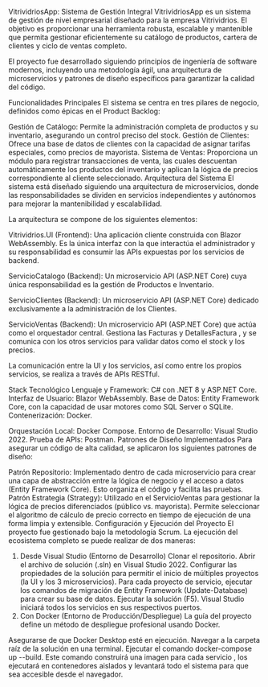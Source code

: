 VitrividriosApp: Sistema de Gestión Integral
VitrividriosApp es un sistema de gestión de nivel empresarial diseñado para la empresa Vitrividrios. El objetivo es proporcionar una herramienta robusta, escalable y mantenible que permita gestionar eficientemente su catálogo de productos, cartera de clientes y ciclo de ventas completo.

El proyecto fue desarrollado siguiendo principios de ingeniería de software modernos, incluyendo una metodología ágil, una arquitectura de microservicios y patrones de diseño específicos para garantizar la calidad del código.

Funcionalidades Principales
El sistema se centra en tres pilares de negocio, definidos como épicas en el Product Backlog:

Gestión de Catálogo: Permite la administración completa de productos y su inventario, asegurando un control preciso del stock.
Gestión de Clientes: Ofrece una base de datos de clientes con la capacidad de asignar tarifas especiales, como precios de mayorista.
Sistema de Ventas: Proporciona un módulo para registrar transacciones de venta, las cuales descuentan automáticamente los productos del inventario y aplican la lógica de precios correspondiente al cliente seleccionado.
Arquitectura del Sistema
El sistema está diseñado siguiendo una arquitectura de microservicios, donde las responsabilidades se dividen en servicios independientes y autónomos para mejorar la mantenibilidad y escalabilidad.


La arquitectura se compone de los siguientes elementos:

Vitrividrios.UI (Frontend): Una aplicación cliente construida con Blazor WebAssembly. Es la única interfaz con la que interactúa el administrador y su responsabilidad es consumir las APIs expuestas por los servicios de backend.


ServicioCatalogo (Backend): Un microservicio API (ASP.NET Core) cuya única responsabilidad es la gestión de Productos e Inventario.


ServicioClientes (Backend): Un microservicio API (ASP.NET Core) dedicado exclusivamente a la administración de los Clientes.


ServicioVentas (Backend): Un microservicio API (ASP.NET Core) que actúa como el orquestador central. Gestiona las Facturas y DetallesFactura , y se comunica con los otros servicios para validar datos como el stock y los precios.



La comunicación entre la UI y los servicios, así como entre los propios servicios, se realiza a través de APIs RESTful.


Stack Tecnológico
Lenguaje y Framework: C# con .NET 8 y ASP.NET Core.
Interfaz de Usuario: Blazor WebAssembly.
Base de Datos: Entity Framework Core, con la capacidad de usar motores como SQL Server o SQLite.
Contenerización: Docker.

Orquestación Local: Docker Compose.
Entorno de Desarrollo: Visual Studio 2022.
Prueba de APIs: Postman.
Patrones de Diseño Implementados
Para asegurar un código de alta calidad, se aplicaron los siguientes patrones de diseño:

Patrón Repositorio: Implementado dentro de cada microservicio para crear una capa de abstracción entre la lógica de negocio y el acceso a datos (Entity Framework Core). Esto organiza el código y facilita las pruebas.
Patrón Estrategia (Strategy): Utilizado en el ServicioVentas para gestionar la lógica de precios diferenciados (público vs. mayorista). Permite seleccionar el algoritmo de cálculo de precio correcto en tiempo de ejecución de una forma limpia y extensible.
Configuración y Ejecución del Proyecto
El proyecto fue gestionado bajo la metodología Scrum. La ejecución del ecosistema completo se puede realizar de dos maneras:

1. Desde Visual Studio (Entorno de Desarrollo)
Clonar el repositorio.
Abrir el archivo de solución (.sln) en Visual Studio 2022.
Configurar las propiedades de la solución para permitir el inicio de múltiples proyectos (la UI y los 3 microservicios).
Para cada proyecto de servicio, ejecutar los comandos de migración de Entity Framework (Update-Database) para crear su base de datos.
Ejecutar la solución (F5). Visual Studio iniciará todos los servicios en sus respectivos puertos.
2. Con Docker (Entorno de Producción/Despliegue)
La guía del proyecto define un método de despliegue profesional usando Docker.

Asegurarse de que Docker Desktop esté en ejecución.
Navegar a la carpeta raíz de la solución en una terminal.
Ejecutar el comando docker-compose up --build.
Este comando construirá una imagen para cada servicio , los ejecutará en contenedores aislados y levantará todo el sistema para que sea accesible desde el navegador.
